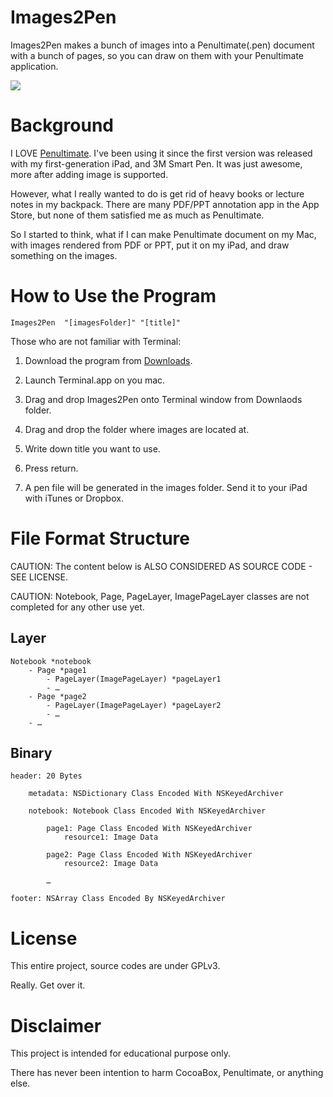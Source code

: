 # Images2Pen

Images2Pen makes a bunch of images into a Penultimate(.pen) document with a bunch of pages, so you can draw on them with your Penultimate application.

<img src="http://cloud.github.com/downloads/kiding/Images2Pen/concept.png">

# Background

I LOVE [Penultimate][1]. I've been using it since the first version was released with my first-generation iPad, and 3M Smart Pen. It was just awesome, more after adding image is supported.

However, what I really wanted to do is get rid of heavy books or lecture notes in my backpack. There are many PDF/PPT annotation app in the App Store, but none of them satisfied me as much as Penultimate.

So I started to think, what if I can make Penultimate document on my Mac, with images rendered from PDF or PPT, put it on my iPad, and draw something on the images.

# How to Use the Program

	Images2Pen  "[imagesFolder]" "[title]"

Those who are not familiar with Terminal: 

1. Download the program from [Downloads][2].

2. Launch Terminal.app on you mac.

3. Drag and drop Images2Pen onto Terminal window from Downlaods folder.

4. Drag and drop the folder where images are located at.

5. Write down title you want to use.

6. Press return.

7. A pen file will be generated in the images folder. Send it to your iPad with iTunes or Dropbox.

# File Format Structure

CAUTION: The content below is ALSO CONSIDERED AS SOURCE CODE - SEE LICENSE.

CAUTION: Notebook, Page, PageLayer, ImagePageLayer classes are not completed for any other use yet.

## Layer

	Notebook *notebook
		- Page *page1
			- PageLayer(ImagePageLayer) *pageLayer1
			- …
		- Page *page2
			- PageLayer(ImagePageLayer) *pageLayer2
			- …
		- …

## Binary

	header: 20 Bytes

		metadata: NSDictionary Class Encoded With NSKeyedArchiver

		notebook: Notebook Class Encoded With NSKeyedArchiver

			page1: Page Class Encoded With NSKeyedArchiver
				resource1: Image Data

			page2: Page Class Encoded With NSKeyedArchiver
				resource2: Image Data

			…

	footer: NSArray Class Encoded By NSKeyedArchiver

# License

This entire project, source codes are under GPLv3.

Really. Get over it.

# Disclaimer

This project is intended for educational purpose only.

There has never been intention to harm CocoaBox, Penultimate, or anything else.

[1]: http://www.cocoabox.com/penultimate
[2]: https://github.com/kiding/Images2Pen/downloads
